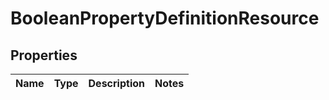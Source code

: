 
# BooleanPropertyDefinitionResource

## Properties
Name | Type | Description | Notes
------------ | ------------- | ------------- | -------------



